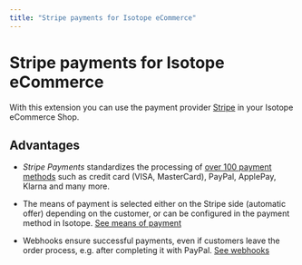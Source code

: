 ```yaml
---
title: "Stripe payments for Isotope eCommerce"
---
```


# Stripe payments for Isotope eCommerce

With this extension you can use the payment provider [Stripe](https://www.stripe.com)
in your Isotope eCommerce Shop.


## Advantages

- _Stripe Payments_ standardizes the processing of [over 100 payment methods][Payments] such as
  credit card (VISA, MasterCard), PayPal, ApplePay, Klarna and many more.

- The means of payment is selected either on the Stripe side (automatic offer)
  depending on the customer, or can be configured in the payment method in Isotope. [See means of payment][payment_types]

- Webhooks ensure successful payments, even if customers leave the order process,
  e.g. after completing it with PayPal. [See webhooks][webhooks]


[Payments]: https://stripe.com/de-ch/payments/payment-methods
[payment_types]: ./configuration#zahlungsarten
[webhooks]: ./webhooks
